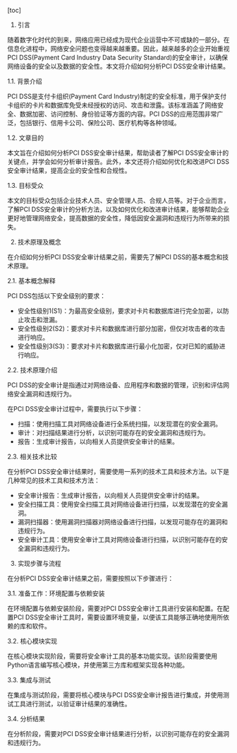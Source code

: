 
[toc]                    
                
                
1. 引言

随着数字化时代的到来，网络应用已经成为现代企业运营中不可或缺的一部分。在信息化进程中，网络安全问题也变得越来越重要。因此，越来越多的企业开始重视PCI DSS(Payment Card Industry Data Security Standard)的安全审计，以确保网络设备的安全以及数据的安全性。本文将介绍如何分析PCI DSS安全审计结果。

1.1. 背景介绍

PCI DSS是支付卡组织(Payment Card Industry)制定的安全标准，用于保护支付卡组织的卡片和数据库免受未经授权的访问、攻击和泄露。该标准涵盖了网络安全、数据加密、访问控制、身份验证等方面的内容。PCI DSS的应用范围非常广泛，包括银行、信用卡公司、保险公司、医疗机构等各种领域。

1.2. 文章目的

本文旨在介绍如何分析PCI DSS安全审计结果，帮助读者了解PCI DSS安全审计的关键点，并学会如何分析审计报告。此外，本文还将介绍如何优化和改进PCI DSS安全审计结果，提高企业的安全性和合规性。

1.3. 目标受众

本文的目标受众包括企业技术人员、安全管理人员、合规人员等。对于企业而言，了解PCI DSS安全审计的分析方法，以及如何优化和改进审计结果，能够帮助企业更好地管理网络安全，提高数据的安全性，降低因安全漏洞和违规行为所带来的损失。

2. 技术原理及概念

在介绍如何分析PCI DSS安全审计结果之前，需要先了解PCI DSS的基本概念和技术原理。

2.1. 基本概念解释

PCI DSS包括以下安全级别的要求：

- 安全性级别1(S1)：为最高安全级别，要求对卡片和数据库进行完全加密，以防止攻击和泄漏。
- 安全性级别2(S2)：要求对卡片和数据库进行部分加密，但仅对攻击者的攻击进行响应。
- 安全性级别3(S3)：要求对卡片和数据库进行最小化加密，仅对已知的威胁进行响应。

2.2. 技术原理介绍

PCI DSS的安全审计是指通过对网络设备、应用程序和数据的管理，识别和评估网络安全漏洞和违规行为。

在PCI DSS安全审计过程中，需要执行以下步骤：

- 扫描：使用扫描工具对网络设备进行全系统扫描，以发现潜在的安全漏洞。
- 审计：对扫描结果进行分析，以识别可能存在的安全漏洞和违规行为。
- 报告：生成审计报告，以向相关人员提供安全审计的结果。

2.3. 相关技术比较

在分析PCI DSS安全审计结果时，需要使用一系列的技术工具和技术方法。以下是几种常见的技术工具和技术方法：

- 安全审计报告：生成审计报告，以向相关人员提供安全审计的结果。
- 安全扫描工具：使用安全扫描工具对网络设备进行扫描，以发现潜在的安全漏洞。
- 漏洞扫描器：使用漏洞扫描器对网络设备进行扫描，以发现可能存在的漏洞和违规行为。
- 安全审计工具：使用安全审计工具对网络设备进行扫描，以识别可能存在的安全漏洞和违规行为。

3. 实现步骤与流程

在分析PCI DSS安全审计结果之前，需要按照以下步骤进行：

3.1. 准备工作：环境配置与依赖安装

在环境配置与依赖安装阶段，需要对PCI DSS安全审计工具进行安装和配置。在配置PCI DSS安全审计工具时，需要设置环境变量，以便该工具能够正确地使用所依赖的库和软件。

3.2. 核心模块实现

在核心模块实现阶段，需要将安全审计工具的基本功能实现。该阶段需要使用Python语言编写核心模块，并使用第三方库和框架实现各种功能。

3.3. 集成与测试

在集成与测试阶段，需要将核心模块与PCI DSS安全审计报告进行集成，并使用测试工具进行测试，以验证审计结果的准确性。

3.4. 分析结果

在分析阶段，需要对PCI DSS安全审计结果进行分析，以识别可能存在的安全漏洞和违规行为。


